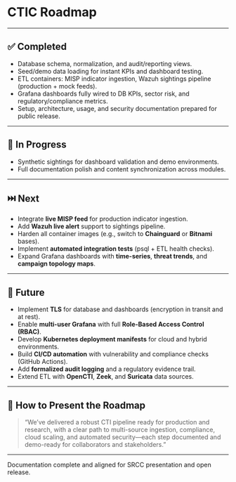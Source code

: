 # CTIC Roadmap

***

## ✅ Completed

- Database schema, normalization, and audit/reporting views.  
- Seed/demo data loading for instant KPIs and dashboard testing.  
- ETL containers: MISP indicator ingestion, Wazuh sightings pipeline (production + mock feeds).  
- Grafana dashboards fully wired to DB KPIs, sector risk, and regulatory/compliance metrics.  
- Setup, architecture, usage, and security documentation prepared for public release.  

***

## 🔄 In Progress

- Synthetic sightings for dashboard validation and demo environments.  
- Full documentation polish and content synchronization across modules.  

***

## ⏭️ Next

- Integrate **live MISP feed** for production indicator ingestion.  
- Add **Wazuh live alert** support to sightings pipeline.  
- Harden all container images (e.g., switch to **Chainguard** or **Bitnami** bases).  
- Implement **automated integration tests** (psql + ETL health checks).  
- Expand Grafana dashboards with **time-series**, **threat trends**, and **campaign topology maps**.  

***

## 🚀 Future

- Implement **TLS** for database and dashboards (encryption in transit and at rest).  
- Enable **multi-user Grafana** with full **Role-Based Access Control (RBAC)**.  
- Develop **Kubernetes deployment manifests** for cloud and hybrid environments.  
- Build **CI/CD automation** with vulnerability and compliance checks (GitHub Actions).  
- Add **formalized audit logging** and a regulatory evidence trail.  
- Extend ETL with **OpenCTI**, **Zeek**, and **Suricata** data sources.  

***

## 💬 How to Present the Roadmap

> “We’ve delivered a robust CTI pipeline ready for production and research, with a clear path to multi-source ingestion, compliance, cloud scaling, and automated security—each step documented and demo-ready for collaborators and stakeholders.”

***

Documentation complete and aligned for SRCC presentation and open release.
